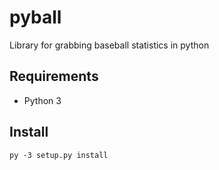 # pyball

Library for grabbing baseball statistics in python

## Requirements
- Python 3

## Install

    py -3 setup.py install